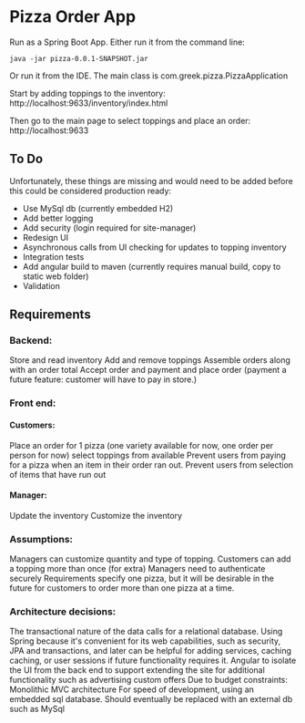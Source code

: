 # Pizza Order App


Run as a Spring Boot App. Either run it from the command line:

```
java -jar pizza-0.0.1-SNAPSHOT.jar
```

Or run it from the IDE. The main class is com.greek.pizza.PizzaApplication

Start by adding toppings to the inventory:
http://localhost:9633/inventory/index.html

Then go to the  main page to select toppings and place an order:
http://localhost:9633

## To Do
Unfortunately, these things are missing and would need to be added before this could be considered production ready:
- Use MySql db (currently embedded H2)
- Add better logging
- Add security (login required for site-manager)
- Redesign UI
- Asynchronous calls from UI checking for updates to topping inventory
- Integration tests
- Add angular build to maven (currently requires manual build, copy to static web folder)
- Validation

## Requirements

### Backend:
Store and read inventory
Add and remove toppings
Assemble orders along with an order total
Accept order and payment and place order  (payment a future feature: customer will have to pay in store.)

### Front end:
#### Customers:
Place an order for 1 pizza (one variety available for now, one order per person for now)
select toppings from available
Prevent users from paying for a pizza when an item in their order ran out.
Prevent users from selection of items that have run out

#### Manager:
Update the inventory
Customize the inventory 


### Assumptions:
Managers can customize quantity and type of topping.
Customers can add a topping more than once (for extra)
Managers need to authenticate securely
Requirements specify one pizza, but it will be desirable in the future for customers to order more than one pizza at a time.

### Architecture decisions:

The transactional nature of the data calls for a relational database.
Using Spring because it's convenient for its web capabilities, such as security, JPA and transactions, and later can be helpful for adding services, caching
 caching, or user sessions if future functionality requires it.
Angular to isolate the UI from the back end to support extending the site for additional functionality such as advertising custom offers
Due to budget constraints:
Monolithic MVC architecture
For speed of development, using an embedded sql database. Should eventually be replaced with an external db such as MySql



